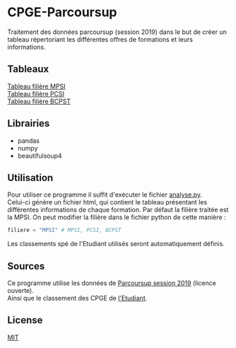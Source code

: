 # CPGE-Parcoursup
Traitement des données parcoursup (session 2019) dans le but de créer un tableau répertoriant les différentes offres de formations et leurs informations.

## Tableaux
[Tableau filière MPSI](https://gildas-ev.github.io/CPGE-Parcoursup/mpsi.html)  
[Tableau filière PCSI](https://gildas-ev.github.io/CPGE-Parcoursup/pcsi.html)  
[Tableau filière BCPST](https://gildas-ev.github.io/CPGE-Parcoursup/bcpst.html)

## Librairies
- pandas
- numpy
- beautifulsoup4

## Utilisation
Pour utiliser ce programme il suffit d'exécuter le fichier [analyse.py](https://github.com/gildas-ev/CPGE-Parcoursup/blob/main/analyse.py).  
Celui-ci génère un fichier html, qui contient le tableau présentant les différentes informations de chaque formation. Par défaut la filière traitée est la MPSI. On peut modifier la filière dans le fichier python de cette manière :
```python
filiere = "MPSI" # MPSI, PCSI, BCPST
```
Les classements spé de l'Etudiant utilisés seront automatiquement définis.

## Sources
Ce programme utilise les données de [Parcoursup session 2019](https://data.enseignementsup-recherche.gouv.fr/explore/dataset/fr-esr-parcoursup/information/?timezone=Europe%2FBerlin&sort=tri) (licence ouverte).  
Ainsi que le classement des CPGE de [l'Etudiant](https://www.letudiant.fr/etudes/classes-prepa/le-palmares-des-prepas-scientifiques-quelle-cpge-pour-vous.html).

## License
[MIT](https://choosealicense.com/licenses/mit/)